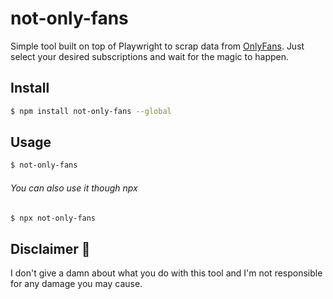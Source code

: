 # not-only-fans

Simple tool built on top of Playwright to scrap data from [OnlyFans](https://onlyfans.com). Just select your desired subscriptions and wait for the magic to happen.

## Install
```bash
$ npm install not-only-fans --global
```

## Usage
```bash
$ not-only-fans
```
###### You can also use it though npx
```bash
$ npx not-only-fans
```

## Disclaimer 🤡
I don't give a damn about what you do with this tool and I'm not responsible for any damage you may cause.
